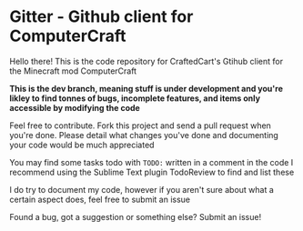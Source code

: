 # Gitter - Github client for ComputerCraft
Hello there! This is the code repository for CraftedCart's Gtihub client for the Minecraft mod ComputerCraft

**This is the dev branch, meaning stuff is under development and you're likley to find tonnes of bugs, incomplete features, and items only accessible by modifying the code**

Feel free to contribute. Fork this project and send a pull request when you're done. Please detail what changes you've done and documenting your code would be much appreciated

You may find some tasks todo with `TODO:` written in a comment in the code
I recommend using the Sublime Text plugin TodoReview to find and list these

I do try to document my code, however if you aren't sure about what a certain aspect does, feel free to submit an issue

Found a bug, got a suggestion or something else? Submit an issue!
